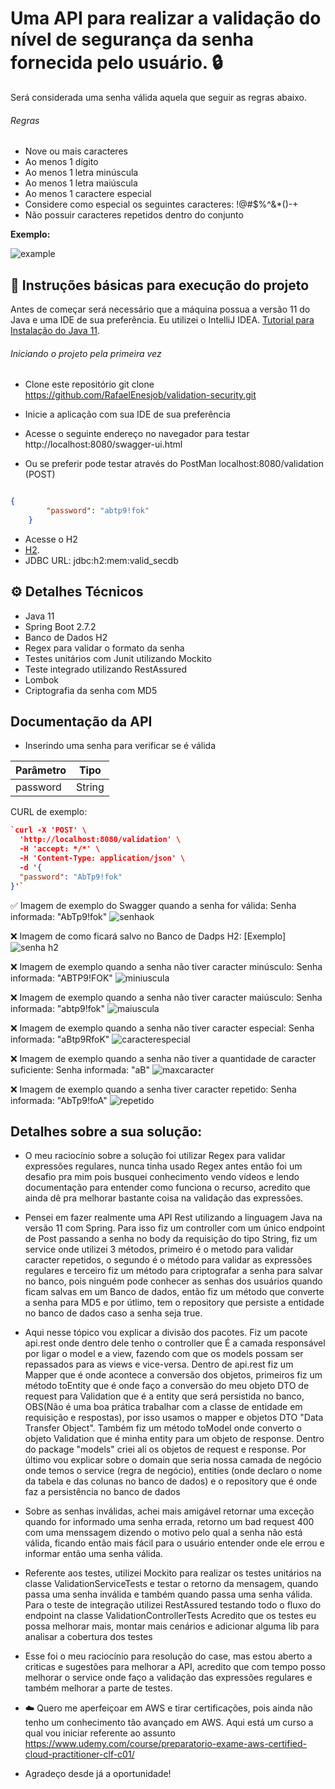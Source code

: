 # Uma API para realizar a validação do nível de segurança da senha fornecida pelo usuário. :lock:
Será considerada uma senha válida aquela que seguir as regras abaixo. 

###### Regras
 - Nove ou mais caracteres
 - Ao menos 1 dígito
 - Ao menos 1 letra minúscula
 - Ao menos 1 letra maiúscula
 - Ao menos 1 caractere especial
 - Considere como especial os seguintes caracteres: !@#$%^&*()-+
 - Não possuir caracteres repetidos dentro do conjunto

 **Exemplo:**

![example](https://user-images.githubusercontent.com/80723896/185744384-1a102957-e7db-4ec1-9384-1472f8057985.png)


## :hammer: Instruções básicas para execução do projeto
Antes de começar será necessário que a máquina possua a versão 11 do Java e uma IDE de sua preferência. Eu utilizei o IntelliJ IDEA.
[Tutorial para Instalação do Java 11](https://www.youtube.com/watch?v=bE5GbXgfi8c&t=758s).

###### Iniciando o projeto pela primeira vez

- Clone este repositório
git clone https://github.com/RafaelEnesjob/validation-security.git

- Inicie a aplicação com sua IDE de sua preferência

- Acesse o seguinte endereço no navegador para testar
http://localhost:8080/swagger-ui.html

- Ou se preferir pode testar através do PostMan
localhost:8080/validation (POST)

``` json

{      
        "password": "abtp9!fok"
    }

```



- Acesse o H2
- [H2](http://localhost:8080/h2-console/login.jsp?jsessionid=55c3678c0293261b804c5fbbaa97f7b6).
- JDBC URL: jdbc:h2:mem:valid_secdb


## :gear: Detalhes Técnicos
- Java 11
- Spring Boot 2.7.2
- Banco de Dados H2
- Regex para validar o formato da senha
- Testes unitários com Junit utilizando Mockito
- Teste integrado utilizando RestAssured
- Lombok
- Criptografia da senha com MD5

## Documentação da API

- Inserindo uma senha para verificar se é válida

| Parâmetro  |  Tipo  | 
| ------------------- | ------------------- |
| password |  String |

CURL de exemplo:


```json
`curl -X 'POST' \
  'http://localhost:8080/validation' \
  -H 'accept: */*' \
  -H 'Content-Type: application/json' \
  -d '{
  "password": "AbTp9!fok"
}'`
```

:white_check_mark: Imagem de exemplo do Swagger quando a senha for válida: 
Senha informada: "AbTp9!fok" 
![senhaok](https://user-images.githubusercontent.com/80723896/185800913-cf508df0-098c-4d9c-b681-fe3f0dccafbd.png)

:x: Imagem de como ficará salvo no Banco de Dadps H2:
[Exemplo]![senha h2](https://user-images.githubusercontent.com/80723896/185799716-c2c7342b-426d-487f-a581-1f82a6184a13.png)

:x: Imagem de exemplo quando a senha não tiver caracter minúsculo:
Senha informada: "ABTP9!FOK"
![miniuscula](https://user-images.githubusercontent.com/80723896/185801057-7ceb54de-1520-4645-ac8a-6170c632e9b7.png)

:x: Imagem de exemplo quando a senha não tiver caracter maiúsculo:
Senha informada: "abtp9!fok"
![maiuscula](https://user-images.githubusercontent.com/80723896/185801399-6e2250ab-3e69-44c3-9d08-af7f00c79652.png)

:x: Imagem de exemplo quando a senha não tiver caracter especial:
Senha informada: "aBtp9RfoK"
![caracterespecial](https://user-images.githubusercontent.com/80723896/185802568-1fe23e6a-d27a-45c9-980f-e944f6760aff.png)

:x: Imagem de exemplo quando a senha não tiver a quantidade de caracter suficiente:
Senha informada: "aB"
![maxcaracter](https://user-images.githubusercontent.com/80723896/185802822-6f1e1fa5-602b-43e3-befb-d352dc3445a9.png)

:x: Imagem de exemplo quando a senha tiver caracter repetido:
Senha informada: "AbTp9!foA"
![repetido](https://user-images.githubusercontent.com/80723896/185803165-f202a7f4-919c-4665-8b1f-4e9dfb816ee0.png)

## Detalhes sobre a sua solução:
- O meu raciocínio sobre a solução foi utilizar Regex para validar expressões regulares, nunca tinha usado Regex antes então foi um desafio pra mim pois busquei conhecimento vendo vídeos e lendo documentação para entender como funciona o recurso, acredito que ainda dê pra melhorar bastante coisa na validação das expressões.

- Pensei em fazer realmente uma API Rest utilizando a linguagem Java na versão 11 com Spring. Para isso fiz um controller com um único endpoint de Post passando a senha no body da requisição do tipo String, fiz um service onde utilizei 3 métodos, primeiro é o metodo para validar caracter repetidos, o segundo é o método para validar as expressões regulares e terceiro fiz um método para criptografar a senha para salvar no banco, pois ninguém pode conhecer as senhas dos usuários quando ficam salvas em um Banco de dados, então fiz um método que converte a senha para MD5 e por útlimo, tem o repository que persiste a entidade no banco de dados caso a senha seja true. 

- Aqui nesse tópico vou explicar a divisão dos pacotes. Fiz um pacote api.rest onde dentro dele tenho o controller que É a camada responsável por ligar o model e a view, fazendo com que os models possam ser repassados para as views e vice-versa. Dentro de api.rest fiz um Mapper que é onde acontece a conversão dos objetos, primeiros fiz um método toEntity que é onde faço a conversão do meu objeto DTO de request para Validation que é a entity que será persistida no banco, OBS(Não é uma boa prática trabalhar com a classe de entidade em requisição e respostas), por isso usamos o mapper e objetos DTO "Data Transfer Object". Também fiz um método toModel onde converto o objeto Validation que é minha entity para um objeto de response. Dentro do package "models" criei ali os objetos de request e response. Por último vou explicar sobre o domain que seria nossa camada de negócio onde temos o service (regra de negócio), entities (onde declaro o nome da tabela e das colunas no banco de dados) e o repository que é onde faz a persistência no banco de dados


- Sobre as senhas inválidas, achei mais amigável retornar uma exceção quando for informado uma senha errada, retorno um bad request 400 com uma menssagem dizendo o motivo pelo qual a senha não está válida, ficando então mais fácil para o usuário entender onde ele errou e informar então uma senha válida.

- Referente aos testes, utilizei Mockito para realizar os testes unitários na classe ValidationServiceTests e testar o retorno da mensagem, quando passa uma senha inválida e também quando passa uma senha válida. Para o teste de integração utilizei RestAssured testando todo o fluxo do endpoint na classe ValidationControllerTests
Acredito que os testes eu possa melhorar mais, montar mais cenários e adicionar alguma lib para analisar a cobertura dos testes

- Esse foi o meu raciocínio para resolução do case, mas estou aberto a criticas e sugestões para melhorar a API, acredito que com tempo posso melhorar o service onde faço a validação das expressões regulares e também melhorar a parte de testes. 

- :cloud: Quero me aperfeiçoar em AWS e tirar certificações, pois ainda não tenho um conhecimento tão avançado em AWS. Aqui está um curso a qual vou iniciar referente ao assunto https://www.udemy.com/course/preparatorio-exame-aws-certified-cloud-practitioner-clf-c01/

- Agradeço desde já a oportunidade!


